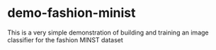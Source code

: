 # demo-fashion-minist

This is a very simple demonstration of building and training an image classifier for the fashion MINST dataset
